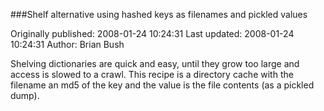 ###Shelf alternative using hashed keys as filenames and pickled values

Originally published: 2008-01-24 10:24:31
Last updated: 2008-01-24 10:24:31
Author: Brian Bush

Shelving dictionaries are quick and easy, until they grow too large and access is slowed to a crawl. This recipe is a directory cache with the filename an md5 of the key and the value is the file contents (as a pickled dump).